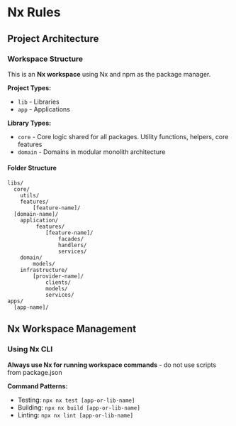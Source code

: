 # Nx Rules

## Project Architecture

### Workspace Structure
This is an **Nx workspace** using Nx and npm as the package manager.

**Project Types:**
- `lib` - Libraries
- `app` - Applications

**Library Types:**
- `core` - Core logic shared for all packages. Utility functions, helpers, core features
- `domain` - Domains in modular monolith architecture

#### Folder Structure
```
libs/
  core/
    utils/
    features/
        [feature-name]/  
  [domain-name]/
    application/
         features/
            [feature-name]/
                facades/
                handlers/
                services/
    domain/
        models/
    infrastructure/
        [provider-name]/
            clients/
            models/
            services/
apps/
  [app-name]/
```

## Nx Workspace Management

### Using Nx CLI
**Always use Nx for running workspace commands** - do not use scripts from package.json

**Command Patterns:**
- Testing: `npx nx test [app-or-lib-name]`
- Building: `npx nx build [app-or-lib-name]`
- Linting: `npx nx lint [app-or-lib-name]`
